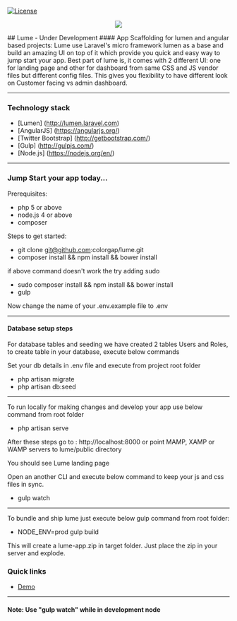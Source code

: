 
[![License](https://poser.pugx.org/colorgap/lume/license.svg)](https://packagist.org/packages/colorgap/lume)
<p align="center">
  <a href="http://lume.colorgap.com">
    <img src="https://raw.githubusercontent.com/colorgap/lume/master/public/images/lume160.png">
  </a>
</p>
## Lume - Under Development
#### App Scaffolding for lumen and angular based projects:
Lume use Laravel's micro framework lumen as a base and build an amazing UI on top of it which provide you quick and easy way to jump start your app.
Best part of lume is, it comes with 2 different UI: one for landing page and other for dashboard from same CSS and JS vendor files but different config files. This gives you flexibility to have different look on Customer facing vs admin dashboard.

------------------
### Technology stack
- [Lumen] (http://lumen.laravel.com)
- [AngularJS] (https://angularjs.org/)
- [Twitter Bootstrap] (http://getbootstrap.com/)
- [Gulp] (http://gulpjs.com/)
- [Node.js] (https://nodejs.org/en/)

------------------
### Jump Start your app today...
Prerequisites:
- php 5 or above
- node.js 4 or above
- composer

Steps to get started:
- git clone git@github.com:colorgap/lume.git
- composer install && npm install && bower install

if above command doesn't work the try adding sudo
- sudo composer install && npm install && bower install
- gulp

Now change the name of your .env.example file to .env

------------------
#### Database setup steps
For database tables and seeding we have created 2 tables Users and Roles, to create table in your database, execute below commands

Set your db details in .env file and execute from project root folder
- php artisan migrate
- php artisan db:seed

------------------
To run locally for making changes and develop your app use below command from root folder
- php artisan serve

After these steps go to : http://localhost:8000 or point MAMP, XAMP or WAMP servers to lume/public directory

You should see Lume landing page

Open an another CLI and execute below command to keep your js and css files in sync.
- gulp watch


------------------
To bundle and ship lume just execute below gulp command from root folder:
- NODE_ENV=prod gulp build

This will create a lume-app.zip in target folder. Just place the zip in your server and explode.

### Quick links
- [Demo](http://lume.colorgap.com/)

---------------
#### Note: Use "gulp watch" while in development node
